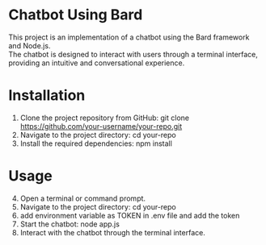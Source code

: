 # Chatbot Using Bard
 This project is an implementation of a chatbot using the Bard framework and Node.js. <br> The chatbot is designed to interact with users through a terminal interface, providing an intuitive and conversational experience.
# Installation
   1. Clone the project repository from GitHub: git clone https://github.com/your-username/your-repo.git
   2. Navigate to the project directory: cd your-repo
   3. Install the required dependencies: npm install

# Usage
   4. Open a terminal or command prompt.
   5. Navigate to the project directory: cd your-repo
   6. add environment variable as TOKEN in .env file and add the token
   7. Start the chatbot: node app.js
   8. Interact with the chatbot through the terminal interface.
